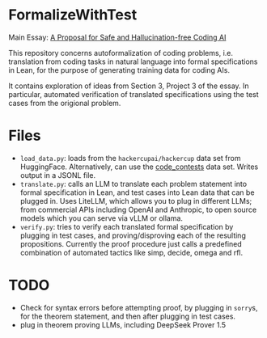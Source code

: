 # FormalizeWithTest

Main Essay: [A Proposal for Safe and Hallucination-free Coding AI](https://gasstationmanager.github.io/ai/2024/11/04/a-proposal.html)

This repository concerns autoformalization of coding problems,
i.e. translation from coding tasks in natural language into formal specifications in Lean,
for the purpose of generating training data for coding AIs.

It contains exploration of ideas from Section 3, Project 3 of the essay.
In particular, automated verification of translated specifications using the test cases from the origional problem.

# Files

- `load_data.py`: loads from the `hackercupai/hackercup` data set from HuggingFace.
  Alternatively, can use the [code_contests](https://huggingface.co/datasets/deepmind/code_contests) data set. Writes output in a JSONL file. 
- `translate.py`: calls an LLM to translate each problem statement into formal specification in Lean, and test cases into Lean data that can be plugged in.
  Uses LiteLLM, which allows you to plug in different LLMs; from commercial APIs including OpenAI and Anthropic, to open source models which you can serve via vLLM or ollama.
- `verify.py`: tries to verify each translated formal specification by plugging in test cases, and proving/disproving each of the resulting propositions. 
  Currently the proof procedure just calls a predefined combination of automated tactics like simp, decide, omega and rfl.

# TODO

- Check for syntax errors before attempting proof, by plugging in `sorry`s, for the theorem statement,
and then after plugging in test cases.
- plug in theorem proving LLMs, including DeepSeek Prover 1.5
